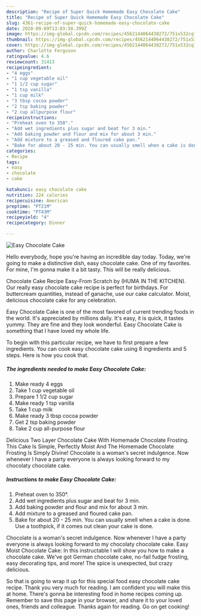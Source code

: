 ```yaml
---
description: "Recipe of Super Quick Homemade Easy Chocolate Cake"
title: "Recipe of Super Quick Homemade Easy Chocolate Cake"
slug: 4361-recipe-of-super-quick-homemade-easy-chocolate-cake
date: 2020-09-09T13:03:58.399Z
image: https://img-global.cpcdn.com/recipes/4562144064438272/751x532cq70/easy-chocolate-cake-recipe-main-photo.jpg
thumbnail: https://img-global.cpcdn.com/recipes/4562144064438272/751x532cq70/easy-chocolate-cake-recipe-main-photo.jpg
cover: https://img-global.cpcdn.com/recipes/4562144064438272/751x532cq70/easy-chocolate-cake-recipe-main-photo.jpg
author: Charlotte Ferguson
ratingvalue: 4.6
reviewcount: 31413
recipeingredient:
- "4 eggs"
- "1 cup vegetable oil"
- "1 1/2 cup sugar"
- "1 tsp vanilla"
- "1 cup milk"
- "3 tbsp cocoa powder"
- "2 tsp baking powder"
- "2 cup allpurpose flour"
recipeinstructions:
- "Preheat oven to 350°."
- "Add wet ingredients plus sugar and beat for 3 min."
- "Add baking powder and flour and mix for about 3 min."
- "Add mixture to a greased and floured cake pan."
- "Bake for about 20 - 25 min. You can usually smell when a cake is done. Use a toothpick, if it comes out clean your cake is done."
categories:
- Recipe
tags:
- easy
- chocolate
- cake

katakunci: easy chocolate cake 
nutrition: 224 calories
recipecuisine: American
preptime: "PT21M"
cooktime: "PT43M"
recipeyield: "4"
recipecategory: Dinner

---
```



![Easy Chocolate Cake](https://img-global.cpcdn.com/recipes/4562144064438272/751x532cq70/easy-chocolate-cake-recipe-main-photo.jpg)

Hello everybody, hope you're having an incredible day today. Today, we're going to make a distinctive dish, easy chocolate cake. One of my favorites. For mine, I'm gonna make it a bit tasty. This will be really delicious.

Chocolate Cake Recipe Easy-From Scratch by (HUMA IN THE KITCHEN). Our really easy chocolate cake recipe is perfect for birthdays. For buttercream quantities, instead of ganache, use our cake calculator. Moist, delicious chocolate cake for any celebration.

Easy Chocolate Cake is one of the most favored of current trending foods in the world. It's appreciated by millions daily. It's easy, it is quick, it tastes yummy. They are fine and they look wonderful. Easy Chocolate Cake is something that I have loved my whole life.


To begin with this particular recipe, we have to first prepare a few ingredients. You can cook easy chocolate cake using 8 ingredients and 5 steps. Here is how you cook that.

<!--inarticleads1-->

##### The ingredients needed to make Easy Chocolate Cake:

1. Make ready 4 eggs
1. Take 1 cup vegetable oil
1. Prepare 1 1/2 cup sugar
1. Make ready 1 tsp vanilla
1. Take 1 cup milk
1. Make ready 3 tbsp cocoa powder
1. Get 2 tsp baking powder
1. Take 2 cup all-purpose flour


Delicious Two Layer Chocolate Cake With Homemade Chocolate Frosting. This Cake Is Simple, Perfectly Moist And The Homemade Chocolate Frosting Is Simply Divine! Chocolate is a woman&#39;s secret indulgence. Now whenever I have a party everyone is always looking forward to my chocolaty chocolate cake. 

<!--inarticleads2-->

##### Instructions to make Easy Chocolate Cake:

1. Preheat oven to 350°.
1. Add wet ingredients plus sugar and beat for 3 min.
1. Add baking powder and flour and mix for about 3 min.
1. Add mixture to a greased and floured cake pan.
1. Bake for about 20 - 25 min. You can usually smell when a cake is done. Use a toothpick, if it comes out clean your cake is done.


Chocolate is a woman&#39;s secret indulgence. Now whenever I have a party everyone is always looking forward to my chocolaty chocolate cake. Easy Moist Chocolate Cake: In this instructable I will show you how to make a chocolate cake. We&#39;ve got German chocolate cake, no-fail fudge frosting, easy decorating tips, and more! The spice is unexpected, but crazy delicious. 

So that is going to wrap it up for this special food easy chocolate cake recipe. Thank you very much for reading. I am confident you will make this at home. There's gonna be interesting food in home recipes coming up. Remember to save this page in your browser, and share it to your loved ones, friends and colleague. Thanks again for reading. Go on get cooking!
